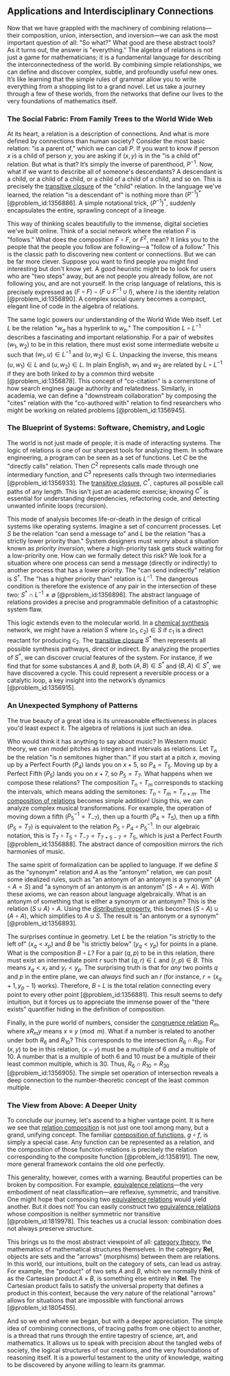 ## Applications and Interdisciplinary Connections

Now that we have grappled with the machinery of combining relations—their composition, union, intersection, and inversion—we can ask the most important question of all: "So what?" What good are these abstract tools? As it turns out, the answer is "everything." The algebra of relations is not just a game for mathematicians; it is a fundamental language for describing the interconnectedness of the world. By combining simple relationships, we can define and discover complex, subtle, and profoundly useful new ones. It’s like learning that the simple rules of grammar allow you to write everything from a shopping list to a grand novel. Let us take a journey through a few of these worlds, from the networks that define our lives to the very foundations of mathematics itself.

### The Social Fabric: From Family Trees to the World Wide Web

At its heart, a relation is a description of connections. And what is more defined by connections than human society? Consider the most basic relation: "is a parent of," which we can call $P$. If you want to know if person $x$ is a child of person $y$, you are asking if $(x, y)$ is in the "is a child of" relation. But what is that? It’s simply the inverse of parenthood, $P^{-1}$. Now, what if we want to describe all of someone's descendants? A descendant is a child, or a child of a child, or a child of a child of a child, and so on. This is precisely the [transitive closure](@article_id:262385) of the "child" relation. In the language we've learned, the relation "is a descendant of" is nothing more than $(P^{-1})^*$ [@problem_id:1356886]. A simple notational trick, $(P^{-1})^*$, suddenly encapsulates the entire, sprawling concept of a lineage.

This way of thinking scales beautifully to the immense, digital societies we've built online. Think of a social network where the relation $F$ is "follows." What does the composition $F \circ F$, or $F^2$, mean? It links you to the people that the people you follow are following—a "follow of a follow." This is the classic path to discovering new content or connections. But we can be far more clever. Suppose you want to find people you might find interesting but don't know yet. A good heuristic might be to look for users who are "two steps" away, but are not people you already follow, are not following you, and are not yourself. In the crisp language of relations, this is precisely expressed as $(F \circ F) - (F \cup F^{-1} \cup I)$, where $I$ is the identity relation [@problem_id:1356890]. A complex social query becomes a compact, elegant line of code in the algebra of relations.

The same logic powers our understanding of the World Wide Web itself. Let $L$ be the relation "$w_a$ has a hyperlink to $w_b$." The composition $L \circ L^{-1}$ describes a fascinating and important relationship. For a pair of websites $(w_1, w_2)$ to be in this relation, there must exist some intermediate website $u$ such that $(w_1, u) \in L^{-1}$ and $(u, w_2) \in L$. Unpacking the inverse, this means $(u, w_1) \in L$ and $(u, w_2) \in L$. In plain English, $w_1$ and $w_2$ are related by $L \circ L^{-1}$ if they are both linked *to* by a common third website [@problem_id:1356878]. This concept of "co-citation" is a cornerstone of how search engines gauge authority and relatedness. Similarly, in academia, we can define a "downstream collaboration" by composing the "cites" relation with the "co-authored with" relation to find researchers who might be working on related problems [@problem_id:1356945].

### The Blueprint of Systems: Software, Chemistry, and Logic

The world is not just made of people; it is made of interacting systems. The logic of relations is one of our sharpest tools for analyzing them. In software engineering, a program can be seen as a set of functions. Let $C$ be the "directly calls" relation. Then $C^2$ represents calls made through one intermediary function, and $C^3$ represents calls through two intermediaries [@problem_id:1356933]. The [transitive closure](@article_id:262385), $C^*$, captures all possible call paths of any length. This isn't just an academic exercise; knowing $C^*$ is essential for understanding dependencies, refactoring code, and detecting unwanted infinite loops (recursion).

This mode of analysis becomes life-or-death in the design of critical systems like operating systems. Imagine a set of concurrent processes. Let $S$ be the relation "can send a message to" and $L$ be the relation "has a strictly lower priority than." System designers must worry about a situation known as *priority inversion*, where a high-priority task gets stuck waiting for a low-priority one. How can we formally detect this risk? We look for a situation where one process can send a message (directly or indirectly) to another process that has a lower priority. The "can send indirectly" relation is $S^*$. The "has a higher priority than" relation is $L^{-1}$. The dangerous condition is therefore the existence of any pair in the intersection of these two: $S^* \cap L^{-1} \neq \emptyset$ [@problem_id:1356896]. The abstract language of relations provides a precise and programmable definition of a catastrophic system flaw.

This logic extends even to the molecular world. In a [chemical synthesis](@article_id:266473) network, we might have a relation $S$ where $(c_1, c_2) \in S$ if $c_1$ is a direct reactant for producing $c_2$. The [transitive closure](@article_id:262385) $S^*$ then represents all possible synthesis pathways, direct or indirect. By analyzing the properties of $S^*$, we can discover crucial features of the system. For instance, if we find that for some substances $A$ and $B$, both $(A, B) \in S^*$ and $(B, A) \in S^*$, we have discovered a cycle. This could represent a reversible process or a catalytic loop, a key insight into the network’s dynamics [@problem_id:1356915].

### An Unexpected Symphony of Patterns

The true beauty of a great idea is its unreasonable effectiveness in places you'd least expect it. The algebra of relations is just such an idea.

Who would think it has anything to say about music? In Western music theory, we can model pitches as integers and intervals as relations. Let $T_n$ be the relation "is $n$ semitones higher than." If you start at a pitch $x$, moving up by a Perfect Fourth ($P_4$) lands you on $x+5$, so $P_4 = T_5$. Moving up by a Perfect Fifth ($P_5$) lands you on $x+7$, so $P_5 = T_7$. What happens when we compose these relations? The composition $T_n \circ T_m$ corresponds to stacking the intervals, which means adding the semitones: $T_n \circ T_m = T_{n+m}$. The [composition of relations](@article_id:269423) becomes simple addition! Using this, we can analyze complex musical transformations. For example, the operation of moving down a fifth ($P_5^{-1} = T_{-7}$), then up a fourth ($P_4 = T_5$), then up a fifth ($P_5 = T_7$) is equivalent to the relation $P_5 \circ P_4 \circ P_5^{-1}$. In our algebraic notation, this is $T_7 \circ T_5 \circ T_{-7} = T_{7+5-7} = T_5$, which is just a Perfect Fourth [@problem_id:1356888]. The abstract dance of composition mirrors the rich harmonies of music.

The same spirit of formalization can be applied to language. If we define $S$ as the "synonym" relation and $A$ as the "antonym" relation, we can posit some idealized rules, such as "an antonym of an antonym is a synonym" ($A \circ A = S$) and "a synonym of an antonym is an antonym" ($S \circ A = A$). With these axioms, we can reason about language algebraically. What is an antonym of something that is either a synonym or an antonym? This is the relation $(S \cup A) \circ A$. Using the [distributive property](@article_id:143590), this becomes $(S \circ A) \cup (A \circ A)$, which simplifies to $A \cup S$. The result is "an antonym or a synonym" [@problem_id:1356893].

The surprises continue in geometry. Let $L$ be the relation "is strictly to the left of" ($x_q \lt x_p$) and $B$ be "is strictly below" ($y_q \lt y_p$) for points in a plane. What is the composition $B \circ L$? For a pair $(q, p)$ to be in this relation, there must exist an intermediate point $r$ such that $(q, r) \in L$ and $(r, p) \in B$. This means $x_q \lt x_r$ and $y_r \lt y_p$. The surprising truth is that for *any* two points $q$ and $p$ in the entire plane, we can *always* find such an $r$ (for instance, $r=(x_q+1, y_p-1)$ works). Therefore, $B \circ L$ is the total relation connecting every point to every other point [@problem_id:1356881]. This result seems to defy intuition, but it forces us to appreciate the immense power of the "there exists" quantifier hiding in the definition of composition.

Finally, in the pure world of numbers, consider the [congruence relation](@article_id:271508) $R_m$, where $x R_m y$ means $x \equiv y \pmod m$. What if a number is related to another under both $R_6$ and $R_{10}$? This corresponds to the intersection $R_6 \cap R_{10}$. For $(x,y)$ to be in this relation, $(x-y)$ must be a multiple of 6 *and* a multiple of 10. A number that is a multiple of both 6 and 10 must be a multiple of their least common multiple, which is 30. Thus, $R_6 \cap R_{10} = R_{30}$ [@problem_id:1356905]. The simple set operation of intersection reveals a deep connection to the number-theoretic concept of the least common multiple.

### The View from Above: A Deeper Unity

To conclude our journey, let's ascend to a higher vantage point. It is here we see that [relation composition](@article_id:268099) is not just one tool among many, but a grand, unifying concept. The familiar [composition of functions](@article_id:147965), $g \circ f$, is simply a special case. Any function can be represented as a relation, and the composition of those function-relations is precisely the relation corresponding to the composite function [@problem_id:1358191]. The new, more general framework contains the old one perfectly.

This generality, however, comes with a warning. Beautiful properties can be broken by composition. For example, [equivalence relations](@article_id:137781)—the very embodiment of neat classification—are reflexive, symmetric, and transitive. One might hope that composing two [equivalence relations](@article_id:137781) would yield another. But it does not! You can easily construct two [equivalence relations](@article_id:137781) whose composition is neither symmetric nor transitive [@problem_id:1819978]. This teaches us a crucial lesson: combination does not always preserve structure.

This brings us to the most abstract viewpoint of all: [category theory](@article_id:136821), the mathematics of mathematical structures themselves. In the category **Rel**, objects are sets and the "arrows" (morphisms) between them are relations. In this world, our intuitions, built on the category of sets, can lead us astray. For example, the "product" of two sets $A$ and $B$, which we normally think of as the Cartesian product $A \times B$, is something else entirely in **Rel**. The Cartesian product fails to satisfy the universal property that defines a product in this context, because the very nature of the relational "arrows" allows for situations that are impossible with functional arrows [@problem_id:1805455].

And so we end where we began, but with a deeper appreciation. The simple idea of combining connections, of tracing paths from one object to another, is a thread that runs through the entire tapestry of science, art, and mathematics. It allows us to speak with precision about the tangled webs of society, the logical structures of our creations, and the very foundations of reasoning itself. It is a powerful testament to the unity of knowledge, waiting to be discovered by anyone willing to learn its grammar.